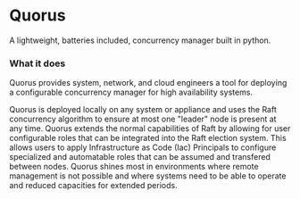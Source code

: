 # Quorus

A lightweight, batteries included, concurrency manager built in python. 

### What it does

Quorus provides system, network, and cloud engineers a tool for deploying a configurable concurrency manager for high availability systems. 

Quorus is deployed locally on any system or appliance and uses the Raft concurrency algorithm to ensure at most one "leader" node is present at any time. Quorus extends the normal capabilities of Raft by allowing for user configurable roles that can be integrated into the Raft election system. This allows users to apply Infrastructure as Code (Iac) Principals to configure specialized and automatable roles that can be assumed and transfered between nodes. Quorus shines most in environments where remote management is not possible and where systems need to be able to operate and reduced capacities for extended periods.


